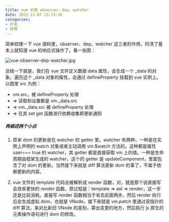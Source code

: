 ```yaml
---
title: vue 的里 observer、dep、watcher
date: 2022-11-07 23:13:16
categories:
- 开发
- 前端
---
```


简单梳理一下 vue 源码里，observer、dep、watcher 这三者的作用，捋清了基本上就知道 vue 的响应式操作了。看一张图：

![vue-observer-dep-watcher.jpg](https://file.cchealthier.com/file/blog/202210/vue-observer-dep-watcher.png)

总结一下就是，我们在 vue 文件定义数据 data 属性，会生成一个 _data 的对象，遍历这个 _data 对象的属性，会通过 defineProperty 挂载到 vue 实例上。以图里 src 为例：

* vm.src，被 defineProperty 处理
* => 读取和设置都是 vm._data.src
* => vm._data.src 被 defineProperty 处理
* => 在其 set get 函数进行依赖收集即更新通知

##### 再细述两个小点

1. 原来 dom 的更新是在 watcher 的 getter 里。watcher 有两种，一种是在实例上声明的 watch 对象或者主动调用 vm.$watch 方法的，这种都是属性 user=== true 的 watcher，其 getter 都是直接获取 vm 上的值。一种是生命周期由框架生成的 watcher，这个的 getter 是 updateComponent，里面包含了对 dom 的更新。当然接下来就是 diff 算法更新 dom 的事了，不属于依赖更新的内容。

2. vue 文件的 template 代码会被解析成 render 函数，对，就是那个说直接写会效率更快的 render 函数。原过程是：template => ast => render，这一步还是比较消耗。直接写 render 函数相当于省去前面两步。然后 render 执行后会生成虚拟 dom，也就是 VNode。接下来就是 vm._patch_ 里通过双指针的 diff 算法，来对比新旧 VNode 的差别，算出变更的地方，然后执行 js 原生的元素操作语句进行 dom 的修改。


